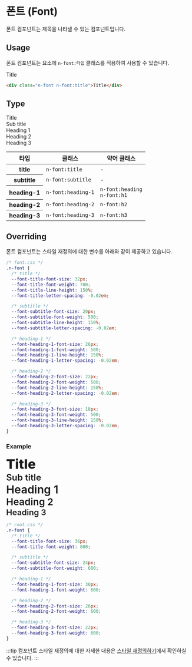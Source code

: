 <script setup>
</script>

# 폰트 (Font)

폰트 컴포넌트는 제목을 나타낼 수 있는 컴포넌트입니다.

<QuickLinks :componentName="'Font'"/>

## Usage

폰트 컴포넌트는 요소에 `n-font:타입` 클래스를 적용하여 사용할 수 있습니다.

<ExampleSection>
  <div class="n-font n-font:title">Title</div>
</ExampleSection>

```html
<div class="n-font n-font:title">Title</div>
```

## Type

<ExampleSection class="fl-dir:column">
  <div class="n-font n-font:title">Title</div>
  <div class="n-font n-font:subtitle">Sub title</div>
  <div class="n-font n-font:h1">Heading 1</div>
  <div class="n-font n-font:h2">Heading 2</div>
  <div class="n-font n-font:h3">Heading 3</div>
</ExampleSection>

<table>
  <thead>
    <tr>
      <th scope="col">타입</th>
      <th scope="col">클래스</th>
      <th scope="col">약어 클래스</th>
    </tr>
  </thead>

  <tbody>
    <tr>
      <th scope="row">title</th>
      <td>
        <code>n-font:title</code>
      </td>
      <td>-</td>
    </tr>
    <tr>
      <th scope="row">subtitle</th>
      <td>
        <code>n-font:subtitle</code>
      </td>
      <td>-</td>
    </tr>
    <tr>
      <th scope="row">heading-1</th>
      <td>
        <code>n-font:heading-1</code>
      </td>
      <td>
        <code>n-font:heading</code>
        <br />
        <code>n-font:h1</code>
      </td>
    </tr>
    <tr>
      <th scope="row">heading-2</th>
      <td>
        <code>n-font:heading-2</code>
      </td>
      <td>
        <code>n-font:h2</code>
      </td>
    </tr>
    <tr>
      <th scope="row">heading-3</th>
      <td>
        <code>n-font:heading-3</code>
      </td>
      <td>
        <code>n-font:h3</code>
      </td>
    </tr>
  </tbody>
</table>

## Overriding

폰트 컴포넌트는 스타일 재정의에 대한 변수를 아래와 같이 제공하고 있습니다.

```css
/* font.css */
.n-font {
  /* title */
  --font-title-font-size: 32px;
  --font-title-font-weight: 700;
  --font-title-line-height: 150%;
  --font-title-letter-spacing: -0.02em;

  /* subtitle */
  --font-subtitle-font-size: 20px;
  --font-subtitle-font-weight: 500;
  --font-subtitle-line-height: 150%;
  --font-subtitle-letter-spacing: -0.02em;

  /* heading-1 */
  --font-heading-1-font-size: 26px;
  --font-heading-1-font-weight: 500;
  --font-heading-1-line-height: 150%;
  --font-heading-1-letter-spacing: -0.02em;

  /* heading-2 */
  --font-heading-2-font-size: 22px;
  --font-heading-2-font-weight: 500;
  --font-heading-2-line-height: 150%;
  --font-heading-2-letter-spacing: -0.02em;

  /* heading-3 */
  --font-heading-3-font-size: 18px;
  --font-heading-3-font-weight: 500;
  --font-heading-3-line-height: 150%;
  --font-heading-3-letter-spacing: -0.02em;
}
```

### Example

<ExampleSection class="fl-dir:column my:4">
  <div class="n-font n-font:title" style="font-size:36px; font-weight:800;">Title</div>
  <div class="n-font n-font:subtitle" style="font-size:24px; font-weight:600;">Sub title</div>
  <div class="n-font n-font:h1" style="font-size:30px; font-weight:600;">Heading 1</div>
  <div class="n-font n-font:h2" style="font-size:26px; font-weight:600;">Heading 2</div>
  <div class="n-font n-font:h3" style="font-size:22px; font-weight:600;">Heading 3</div>
</ExampleSection>

```css
/* root.css */
.n-font {
  /* title */
  --font-title-font-size: 36px;
  --font-title-font-weight: 800;

  /* subtitle */
  --font-subtitle-font-size: 24px;
  --font-subtitle-font-weight: 600;

  /* heading-1 */
  --font-heading-1-font-size: 30px;
  --font-heading-1-font-weight: 600;

  /* heading-2 */
  --font-heading-2-font-size: 26px;
  --font-heading-2-font-weight: 600;

  /* heading-3 */
  --font-heading-3-font-size: 22px;
  --font-heading-3-font-weight: 600;
}
```

:::tip
컴포넌트 스타일 재정의에 대한 자세한 내용은 [스타일 재정의하기](/guide/customizing)에서 확인하실 수 있습니다.
:::

<QuickLinks :componentName="'Font'"/>
